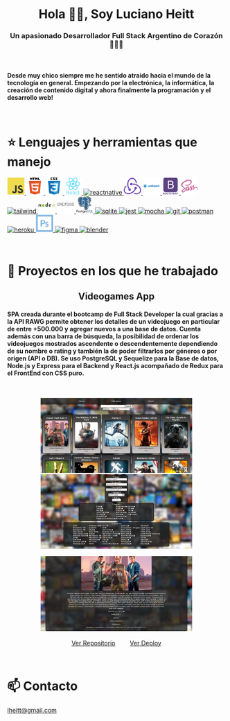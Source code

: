 <h1 align="center">Hola 👋🏻, Soy Luciano Heitt</h1>
<h3 align="center">Un apasionado Desarrollador Full Stack Argentino de Corazón 💙🤍💙</h3>

&nbsp;
<h4>Desde muy chico siempre me he sentido atraido hacia el mundo de la tecnología en general. Empezando por la electrónica, la informática, la creación de contenido digital y ahora finalmente la programación y el desarrollo web!</h4>

&nbsp;
<h1 align="left">⭐ Lenguajes y herramientas que manejo</h1>
<p align="left"> 
    <!--- javascript -->
    <a href="https://developer.mozilla.org/en-US/docs/Web/JavaScript" target="_blank" rel="noreferrer"> <img src="https://raw.githubusercontent.com/devicons/devicon/master/icons/javascript/javascript-original.svg" alt="javascript" width="40" height="40"/> </a>
    <!--- html5 -->
    <a href="https://www.w3.org/html/" target="_blank" rel="noreferrer"> <img src="https://raw.githubusercontent.com/devicons/devicon/master/icons/html5/html5-original-wordmark.svg" alt="html5" width="40" height="40"/> </a>
    <!--- css3 -->
    <a href="https://www.w3schools.com/css/" target="_blank" rel="noreferrer"> <img src="https://raw.githubusercontent.com/devicons/devicon/master/icons/css3/css3-original-wordmark.svg" alt="css3" width="40" height="40"/> </a>
    <!--- reactjs -->
    <a href="https://reactjs.org/" target="_blank" rel="noreferrer"> <img src="https://raw.githubusercontent.com/devicons/devicon/master/icons/react/react-original-wordmark.svg" alt="react" width="40" height="40"/> </a> 
    <!--- reactnative -->
    <a href="https://reactnative.dev/" target="_blank" rel="noreferrer"> <img src="https://reactnative.dev/img/header_logo.svg" alt="reactnative" width="40" height="40"/> </a> 
    <!--- redux -->
    <a href="https://redux.js.org" target="_blank" rel="noreferrer"> <img src="https://raw.githubusercontent.com/devicons/devicon/master/icons/redux/redux-original.svg" alt="redux" width="40" height="40"/> </a>
    <!--- webpack --> 
    <a href="https://webpack.js.org" target="_blank" rel="noreferrer"> <img src="https://raw.githubusercontent.com/devicons/devicon/d00d0969292a6569d45b06d3f350f463a0107b0d/icons/webpack/webpack-original-wordmark.svg" alt="webpack" width="40" height="40"/> </a> 
    <!--- Bootstrap -->
    <a href="https://getbootstrap.com" target="_blank" rel="noreferrer"> <img src="https://raw.githubusercontent.com/devicons/devicon/master/icons/bootstrap/bootstrap-plain-wordmark.svg" alt="bootstrap" width="40" height="40"/> </a> 
    <!--- sass -->
    <a href="https://sass-lang.com" target="_blank" rel="noreferrer"> <img src="https://raw.githubusercontent.com/devicons/devicon/master/icons/sass/sass-original.svg" alt="sass" width="40" height="40"/> </a>
    <!--- tailwind -->
    <a href="https://tailwindcss.com/" target="_blank" rel="noreferrer"> <img src="https://www.vectorlogo.zone/logos/tailwindcss/tailwindcss-icon.svg" alt="tailwind" width="40" height="40"/> </a>
    <!--- nodejs -->
    <a href="https://nodejs.org" target="_blank" rel="noreferrer"> <img src="https://raw.githubusercontent.com/devicons/devicon/master/icons/nodejs/nodejs-original-wordmark.svg" alt="nodejs" width="40" height="40"/> </a>
    <!--- express -->
    <a href="https://expressjs.com" target="_blank" rel="noreferrer"> <img src="https://raw.githubusercontent.com/devicons/devicon/master/icons/express/express-original-wordmark.svg" alt="express" width="40" height="40"/> </a>
    <!--- postgresql -->
    <a href="https://www.postgresql.org" target="_blank" rel="noreferrer"> <img src="https://raw.githubusercontent.com/devicons/devicon/master/icons/postgresql/postgresql-original-wordmark.svg" alt="postgresql" width="40" height="40"/> </a>
    <!--- sqlite --> 
    <a href="https://www.sqlite.org/" target="_blank" rel="noreferrer"> <img src="https://www.vectorlogo.zone/logos/sqlite/sqlite-icon.svg" alt="sqlite" width="40" height="40"/> </a>
    <!--- jest -->
    <a href="https://jestjs.io" target="_blank" rel="noreferrer"> <img src="https://www.vectorlogo.zone/logos/jestjsio/jestjsio-icon.svg" alt="jest" width="40" height="40"/> </a>
    <!--- mocha -->
    <a href="https://mochajs.org" target="_blank" rel="noreferrer"> <img src="https://www.vectorlogo.zone/logos/mochajs/mochajs-icon.svg" alt="mocha" width="40" height="40"/> </a>
    <!--- git -->
    <a href="https://git-scm.com/" target="_blank" rel="noreferrer"> <img src="https://www.vectorlogo.zone/logos/git-scm/git-scm-icon.svg" alt="git" width="40" height="40"/> </a>
    <!--- postman -->
    <a href="https://postman.com" target="_blank" rel="noreferrer"> <img src="https://www.vectorlogo.zone/logos/getpostman/getpostman-icon.svg" alt="postman" width="40" height="40"/> </a>
    <!--- heroku --> 
    <a href="https://heroku.com" target="_blank" rel="noreferrer"> <img src="https://www.vectorlogo.zone/logos/heroku/heroku-icon.svg" alt="heroku" width="40" height="40"/> </a>
    <!--- photoshop -->
    <a href="https://www.photoshop.com/en" target="_blank" rel="noreferrer"> <img src="https://raw.githubusercontent.com/devicons/devicon/master/icons/photoshop/photoshop-line.svg" alt="photoshop" width="40" height="40"/> </a>
    <!--- figma -->
    <a href="https://www.figma.com/" target="_blank" rel="noreferrer"> <img src="https://www.vectorlogo.zone/logos/figma/figma-icon.svg" alt="figma" width="40" height="40"/> </a> 
    <!--- Blender -->
    <a href="https://www.blender.org/" target="_blank" rel="noreferrer"> <img src="https://download.blender.org/branding/community/blender_community_badge_white.svg" alt="blender" width="40" height="40"/> </a>
</p>

&nbsp;
<h1>📌 Proyectos en los que he trabajado</h1>
<h2 align="center">Videogames App</h2>
<h4>SPA creada durante el bootcamp de Full Stack Developer la cual gracias a la API RAWG permite obtener los detalles de un videojuego en particular de entre +500.000 y agregar nuevos a una base de datos.
Cuenta además con una barra de búsqueda, la posibilidad de ordenar los videojuegos mostrados ascendente o descendentemente dependiendo de su nombre o rating y también la de poder filtrarlos por géneros o por origen (API o DB).
Se uso PostgreSQL y Sequelize para la Base de datos, Node.js y Express para el Backend y React.js acompañado de Redux para el FrontEnd con CSS puro.</h4>
&nbsp;
<p align="center">
    <a><img width="350px" src="./images/Home.jpg"></a>
    <a><img width="350px" src="./images/AddVideogame.jpg"></a>
</p>

<p align="center">
    <a><img width="350px" src="./images/VideogameDetail.jpg"></a>
</p>

<p align="center" width="400">
    <a href="https://github.com/lheitt/PI-Videogames">Ver Repositorio</a>
    <a>ㅤㅤ</a>
    <a href="https://pi-videogames-lh.vercel.app">Ver Deploy</a>
</p>

&nbsp;
<h1>📫 Contacto</h1>
<p align="left">
    <a href="mailto:lheitt@gmail.com">lheitt@gmail.com</a>
</p>